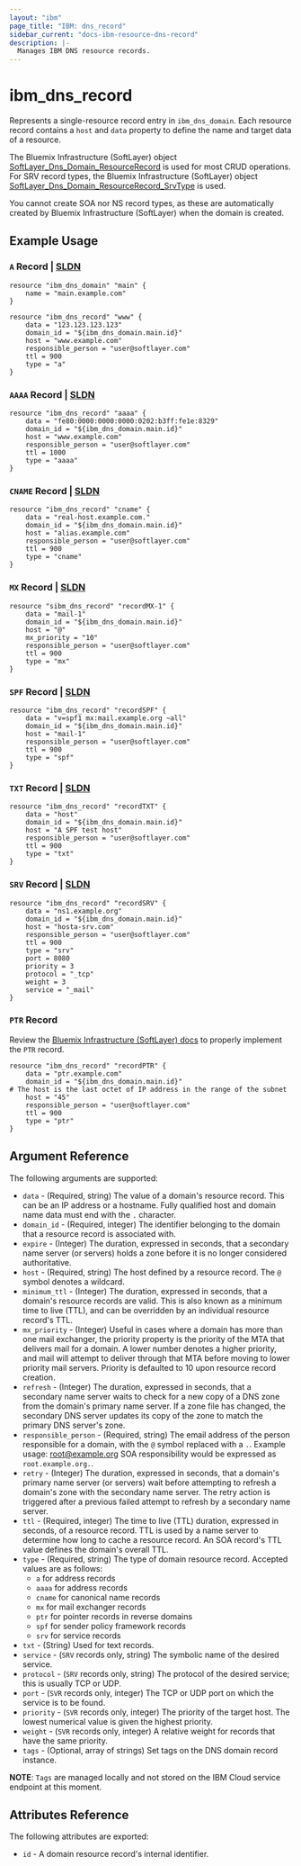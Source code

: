 ```yaml
---
layout: "ibm"
page_title: "IBM: dns_record"
sidebar_current: "docs-ibm-resource-dns-record"
description: |-
  Manages IBM DNS resource records.
---
```


# ibm\_dns_record

Represents a single-resource record entry in `ibm_dns_domain`. Each resource record contains a `host` and `data` property to define the name and target data of a resource.

The Bluemix Infrastructure (SoftLayer) object  [SoftLayer_Dns_Domain_ResourceRecord](https://sldn.softlayer.com/reference/datatypes/SoftLayer_Dns_Domain_ResourceRecord) is used for most CRUD operations. For SRV record types, the Bluemix Infrastructure (SoftLayer) object [SoftLayer_Dns_Domain_ResourceRecord_SrvType](https://sldn.softlayer.com/reference/services/SoftLayer_Dns_Domain_ResourceRecord_SrvType) is used.

You cannot create SOA nor NS record types, as these are automatically created by Bluemix Infrastructure (SoftLayer) when the domain is created.

## Example Usage

### `A` Record | [SLDN](http://sldn.softlayer.com/reference/datatypes/SoftLayer_Dns_Domain_ResourceRecord_AType)

```hcl
resource "ibm_dns_domain" "main" {
    name = "main.example.com"
}

resource "ibm_dns_record" "www" {
    data = "123.123.123.123"
    domain_id = "${ibm_dns_domain.main.id}"
    host = "www.example.com"
    responsible_person = "user@softlayer.com"
    ttl = 900
    type = "a"
}
```

### `AAAA` Record | [SLDN](http://sldn.softlayer.com/reference/datatypes/SoftLayer_Dns_Domain_ResourceRecord_AaaaType)

```hcl
resource "ibm_dns_record" "aaaa" {
    data = "fe80:0000:0000:0000:0202:b3ff:fe1e:8329"
    domain_id = "${ibm_dns_domain.main.id}"
    host = "www.example.com"
    responsible_person = "user@softlayer.com"
    ttl = 1000
    type = "aaaa"
}
```

### `CNAME` Record | [SLDN](http://sldn.softlayer.com/reference/datatypes/SoftLayer_Dns_Domain_ResourceRecord_CnameType)

```hcl
resource "ibm_dns_record" "cname" {
    data = "real-host.example.com."
    domain_id = "${ibm_dns_domain.main.id}"
    host = "alias.example.com"
    responsible_person = "user@softlayer.com"
    ttl = 900
    type = "cname"
}
```

### `MX` Record | [SLDN](http://sldn.softlayer.com/reference/datatypes/SoftLayer_Dns_Domain_ResourceRecord_MxType)

```hcl
resource "sibm_dns_record" "recordMX-1" {
    data = "mail-1"
    domain_id = "${ibm_dns_domain.main.id}"
    host = "@"
    mx_priority = "10"
    responsible_person = "user@softlayer.com"
    ttl = 900
    type = "mx"
}
```

### `SPF` Record | [SLDN](http://sldn.softlayer.com/reference/datatypes/SoftLayer_Dns_Domain_ResourceRecord_SpfType)

```hcl
resource "ibm_dns_record" "recordSPF" {
    data = "v=spf1 mx:mail.example.org ~all"
    domain_id = "${ibm_dns_domain.main.id}"
    host = "mail-1"
    responsible_person = "user@softlayer.com"
    ttl = 900
    type = "spf"
}
```

### `TXT` Record | [SLDN](http://sldn.softlayer.com/reference/datatypes/SoftLayer_Dns_Domain_ResourceRecord_TxtType/)

```hcl
resource "ibm_dns_record" "recordTXT" {
    data = "host"
    domain_id = "${ibm_dns_domain.main.id}"
    host = "A SPF test host"
    responsible_person = "user@softlayer.com"
    ttl = 900
    type = "txt"
}
```

### `SRV` Record | [SLDN](http://sldn.softlayer.com/reference/datatypes/SoftLayer_Dns_Domain_ResourceRecord_SrvType)

```hcl
resource "ibm_dns_record" "recordSRV" {
    data = "ns1.example.org"
    domain_id = "${ibm_dns_domain.main.id}"
    host = "hosta-srv.com"
    responsible_person = "user@softlayer.com"
    ttl = 900
    type = "srv"
    port = 8080
    priority = 3
    protocol = "_tcp"
    weight = 3
    service = "_mail"
}
```

### `PTR` Record

Review the [Bluemix Infrastructure (SoftLayer) docs](http://sldn.softlayer.com/reference/datatypes/SoftLayer_Dns_Domain_ResourceRecord_PtrType/) to properly implement the `PTR` record. 

```hcl
resource "ibm_dns_record" "recordPTR" {
    data = "ptr.example.com"
    domain_id = "${ibm_dns_domain.main.id}"
# The host is the last octet of IP address in the range of the subnet
    host = "45"  
    responsible_person = "user@softlayer.com"
    ttl = 900
    type = "ptr"
}
```

## Argument Reference

The following arguments are supported:

* `data` - (Required, string) The value of a domain's resource record. This can be an IP address or a hostname. Fully qualified host and domain name data must end with the `.` character.
* `domain_id` - (Required, integer) The identifier belonging to the domain that a resource record is associated with.
* `expire` - (Integer) The duration, expressed in seconds, that a secondary name server (or servers) holds a zone before it is no longer considered authoritative.
* `host` - (Required, string) The host defined by a resource record. The `@` symbol denotes a wildcard.
* `minimum_ttl` - (Integer) The duration, expressed in seconds, that a domain's resource records are valid. This is also known as a minimum time to live (TTL), and can be overridden by an individual resource record's TTL.
* `mx_priority` - (Integer) Useful in cases where a domain has more than one mail exchanger, the priority property is the priority of the MTA that delivers mail for a domain. A lower number denotes a higher priority, and mail will attempt to deliver through that MTA before moving to lower priority mail servers. Priority is defaulted to 10 upon resource record creation.
* `refresh` - (Integer) The duration, expressed in seconds, that a secondary name server waits to check for a new copy of a DNS zone from the domain's primary name server. If a zone file has changed, the secondary DNS server updates its copy of the zone to match the primary DNS server's zone.
* `responsible_person` - (Required, string) The email address of the person responsible for a domain, with the `@` symbol replaced with a `.`. Example usage: root@example.org SOA responsibility would be expressed as `root.example.org.`.
* `retry` - (Integer) The duration, expressed in seconds, that a domain's primary name server (or servers) wait before attempting to refresh a domain's zone with the secondary name server. The retry action is triggered after a previous failed attempt to refresh by a secondary name server. 
* `ttl` - (Required, integer) The time to live (TTL) duration, expressed in seconds, of a resource record. TTL is used by a name server to determine how long to cache a resource record. An SOA record's TTL value defines the domain's overall TTL.
* `type` - (Required, string) The type of domain resource record. Accepted values are as follows:
    * `a` for address records
    * `aaaa` for address records
    * `cname` for canonical name records
    * `mx` for mail exchanger records
    * `ptr` for pointer records in reverse domains
    * `spf` for sender policy framework records
    * `srv` for service records
* `txt` - (String) Used for text records.
* `service` - (`SRV` records only, string) The symbolic name of the desired service. 
* `protocol` - (`SRV` records only, string) The protocol of the desired service; this is usually TCP or UDP.
* `port` - (`SVR` records only, integer) The TCP or UDP port on which the service is to be found.
* `priority` - (`SVR` records only, integer) The priority of the target host. The lowest numerical value is given the highest priority.
* `weight` - (`SVR` records only, integer) A relative weight for records that have the same priority.
* `tags` - (Optional, array of strings) Set tags on the DNS domain record instance.

**NOTE**: `Tags` are managed locally and not stored on the IBM Cloud service endpoint at this moment.

## Attributes Reference

The following attributes are exported:

* `id` - A domain resource record's internal identifier.
